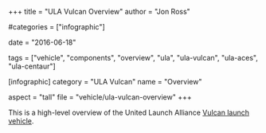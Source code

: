 +++
title = "ULA Vulcan Overview"
author = "Jon Ross"

#categories = ["infographic"]

date = "2016-06-18"

tags = ["vehicle", "components", "overview", "ula", "ula-vulcan", "ula-aces", "ula-centaur"]

[infographic]
category = "ULA Vulcan"
name = "Overview"

aspect = "tall"
file = "vehicle/ula-vulcan-overview"
+++

This is a high-level overview of the United Launch Alliance [Vulcan launch vehicle](/tags/ula-vulcan/).

<!--more-->

<!-- TODO -->
